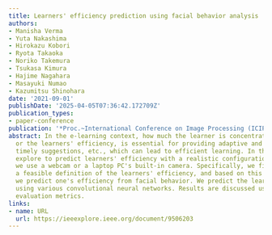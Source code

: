 ```yaml
---
title: Learners' efficiency prediction using facial behavior analysis
authors:
- Manisha Verma
- Yuta Nakashima
- Hirokazu Kobori
- Ryota Takaoka
- Noriko Takemura
- Tsukasa Kimura
- Hajime Nagahara
- Masayuki Numao
- Kazumitsu Shinohara
date: '2021-09-01'
publishDate: '2025-04-05T07:36:42.172709Z'
publication_types:
- paper-conference
publication: '*Proc.~International Conference on Image Processing (ICIP)*'
abstract: In the e-learning context, how much the learner is concentrated and engaged,
  or the learners' efficiency, is essential for providing adaptive and flexible materials,
  timely suggestions, etc., which can lead to efficient learning. In this work, we
  explore to predict learners' efficiency with a realistic configuration, in which
  we use a webcam or a laptop PC's built-in camera. Specifically, we first provide
  a feasible definition of the learners' efficiency, and based on this definition,
  we predict one's efficiency from facial behavior. We predict the learners' efficiency
  using various convolutional neural networks. Results are discussed using different
  evaluation metrics.
links:
- name: URL
  url: https://ieeexplore.ieee.org/document/9506203
---
```

